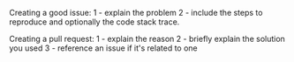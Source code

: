 Creating a good issue:
1 - explain the problem
2 - include the steps to reproduce and optionally the code stack trace.

Creating a pull request:
1 - explain the reason
2 - briefly explain the solution you used
3 - reference an issue if it's related to one
